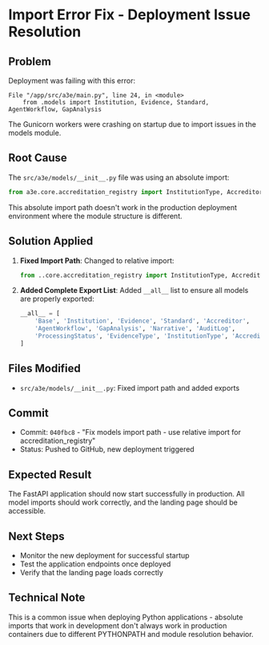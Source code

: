 # Import Error Fix - Deployment Issue Resolution

## Problem
Deployment was failing with this error:
```
File "/app/src/a3e/main.py", line 24, in <module>
    from .models import Institution, Evidence, Standard, AgentWorkflow, GapAnalysis
```

The Gunicorn workers were crashing on startup due to import issues in the models module.

## Root Cause
The `src/a3e/models/__init__.py` file was using an absolute import:
```python
from a3e.core.accreditation_registry import InstitutionType, AccreditorType
```

This absolute import path doesn't work in the production deployment environment where the module structure is different.

## Solution Applied
1. **Fixed Import Path**: Changed to relative import:
   ```python
   from ..core.accreditation_registry import InstitutionType, AccreditorType
   ```

2. **Added Complete Export List**: Added `__all__` list to ensure all models are properly exported:
   ```python
   __all__ = [
       'Base', 'Institution', 'Evidence', 'Standard', 'Accreditor',
       'AgentWorkflow', 'GapAnalysis', 'Narrative', 'AuditLog',
       'ProcessingStatus', 'EvidenceType', 'InstitutionType', 'AccreditorType'
   ]
   ```

## Files Modified
- `src/a3e/models/__init__.py`: Fixed import path and added exports

## Commit
- Commit: `040fbc8` - "Fix models import path - use relative import for accreditation_registry"
- Status: Pushed to GitHub, new deployment triggered

## Expected Result
The FastAPI application should now start successfully in production. All model imports should work correctly, and the landing page should be accessible.

## Next Steps
- Monitor the new deployment for successful startup
- Test the application endpoints once deployed
- Verify that the landing page loads correctly

## Technical Note
This is a common issue when deploying Python applications - absolute imports that work in development don't always work in production containers due to different PYTHONPATH and module resolution behavior.
